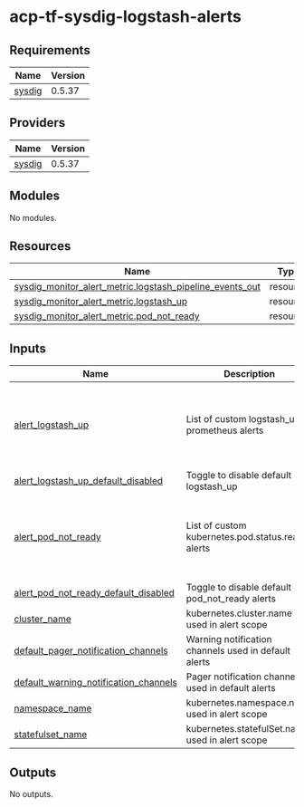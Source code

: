 # acp-tf-sysdig-logstash-alerts
<!-- BEGIN_TF_DOCS -->
## Requirements

| Name | Version |
|------|---------|
| <a name="requirement_sysdig"></a> [sysdig](#requirement\_sysdig) | 0.5.37 |

## Providers

| Name | Version |
|------|---------|
| <a name="provider_sysdig"></a> [sysdig](#provider\_sysdig) | 0.5.37 |

## Modules

No modules.

## Resources

| Name | Type |
|------|------|
| [sysdig_monitor_alert_metric.logstash_pipeline_events_out](https://registry.terraform.io/providers/sysdiglabs/sysdig/0.5.37/docs/resources/monitor_alert_metric) | resource |
| [sysdig_monitor_alert_metric.logstash_up](https://registry.terraform.io/providers/sysdiglabs/sysdig/0.5.37/docs/resources/monitor_alert_metric) | resource |
| [sysdig_monitor_alert_metric.pod_not_ready](https://registry.terraform.io/providers/sysdiglabs/sysdig/0.5.37/docs/resources/monitor_alert_metric) | resource |

## Inputs

| Name | Description | Type | Default | Required |
|------|-------------|------|---------|:--------:|
| <a name="input_alert_logstash_up"></a> [alert\_logstash\_up](#input\_alert\_logstash\_up) | List of custom logstash\_up prometheus alerts | <pre>list(object({<br>    suffix                = string<br>    trigger_after_minutes = number<br>    channels              = list(number)<br>    threshold             = string<br>  }))</pre> | `[]` | no |
| <a name="input_alert_logstash_up_default_disabled"></a> [alert\_logstash\_up\_default\_disabled](#input\_alert\_logstash\_up\_default\_disabled) | Toggle to disable default logstash\_up | `bool` | `false` | no |
| <a name="input_alert_pod_not_ready"></a> [alert\_pod\_not\_ready](#input\_alert\_pod\_not\_ready) | List of custom kubernetes.pod.status.ready alerts | <pre>list(object({<br>    suffix                = string<br>    trigger_after_minutes = number<br>    channels              = list(number)<br>    threshold             = string<br>  }))</pre> | `[]` | no |
| <a name="input_alert_pod_not_ready_default_disabled"></a> [alert\_pod\_not\_ready\_default\_disabled](#input\_alert\_pod\_not\_ready\_default\_disabled) | Toggle to disable default pod\_not\_ready alerts | `bool` | `false` | no |
| <a name="input_cluster_name"></a> [cluster\_name](#input\_cluster\_name) | kubernetes.cluster.name used in alert scope | `string` | n/a | yes |
| <a name="input_default_pager_notification_channels"></a> [default\_pager\_notification\_channels](#input\_default\_pager\_notification\_channels) | Warning notification channels used in default alerts | `list(number)` | n/a | yes |
| <a name="input_default_warning_notification_channels"></a> [default\_warning\_notification\_channels](#input\_default\_warning\_notification\_channels) | Pager notification channels used in default alerts | `list(number)` | n/a | yes |
| <a name="input_namespace_name"></a> [namespace\_name](#input\_namespace\_name) | kubernetes.namespace.name used in alert scope | `string` | n/a | yes |
| <a name="input_statefulset_name"></a> [statefulset\_name](#input\_statefulset\_name) | kubernetes.statefulSet.name used in alert scope | `string` | n/a | yes |

## Outputs

No outputs.
<!-- END_TF_DOCS -->